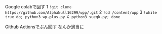 Google colabで回す
1  `!git clone https://github.com/AlphaNull16299/wpp/.git`
2  `!cd /content/wpp`
3  `!while true do; python3 wp-plus.py & python3 sueqk.py; done`

Github Actionsでぶん回す
なんか適当に
